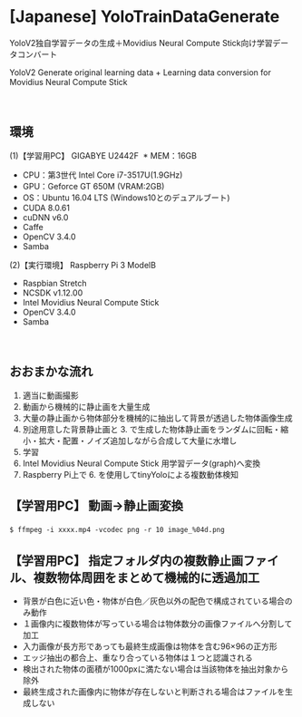 # [Japanese] YoloTrainDataGenerate
YoloV2独自学習データの生成＋Movidius Neural Compute Stick向け学習データコンバート

YoloV2 Generate original learning data + Learning data conversion for Movidius Neural Compute Stick

　
## 環境
(1)【学習用PC】 GIGABYE U2442F
  * MEM：16GB
  * CPU：第3世代 Intel Core i7-3517U(1.9GHz)
  * GPU：Geforce GT 650M (VRAM:2GB)
  * OS：Ubuntu 16.04 LTS (Windows10とのデュアルブート)
  * CUDA 8.0.61
  * cuDNN v6.0
  * Caffe
  * OpenCV 3.4.0
  * Samba

(2)【実行環境】 Raspberry Pi 3 ModelB

  * Raspbian Stretch
  * NCSDK v1.12.00
  * Intel Movidius Neural Compute Stick
  * OpenCV 3.4.0
  * Samba

　
## おおまかな流れ
  1. 適当に動画撮影
  2. 動画から機械的に静止画を大量生成
  3. 大量の静止画から物体部分を機械的に抽出して背景が透過した物体画像生成
  4. 別途用意した背景静止画と 3. で生成した物体静止画をランダムに回転・縮小・拡大・配置・ノイズ追加しながら合成して大量に水増し
  5. 学習
  6. Intel Movidius Neural Compute Stick 用学習データ(graph)へ変換
  7. Raspberry Pi上で 6. を使用してtinyYoloによる複数動体検知
  
 
## 【学習用PC】 動画→静止画変換

`$ ffmpeg -i xxxx.mp4 -vcodec png -r 10 image_%04d.png`
　
　
## 【学習用PC】 指定フォルダ内の複数静止画ファイル、複数物体周囲をまとめて機械的に透過加工

* 背景が白色に近い色・物体が白色／灰色以外の配色で構成されている場合のみ動作
* １画像内に複数物体が写っている場合は物体数分の画像ファイルへ分割して加工
* 入力画像が長方形であっても最終生成画像は物体を含む96×96の正方形
* エッジ抽出の都合上、重なり合っている物体は１つと認識される
* 検出された物体の面積が1000pxに満たない場合は当該物体を抽出対象から除外
* 最終生成された画像内に物体が存在しないと判断される場合はファイルを生成しない




